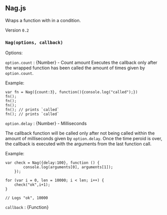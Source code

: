 ## Nag.js
Wraps a function with in a condition.

Version `0.2`

### `Nag(options, callback)`

Options:

`option.count` : {Number} - Count amount
Executes the callback only after the wrapped function has been called the amount of times given by `option.count`.

Example:

    var fn = Nag({count:3}, function(){console.log("called");})
    fn();
    fn();
    fn();
    fn(); // prints `called`
    fn(); // prints `called`

`option.delay` : {Number} - Milliseconds

The callback function will be called only after not being called within the amount of milliseconds given by `option.delay`. 
Once the time peroid is over, the callback is executed with the arguments from the last function call.

Example:

    var check = Nag({delay:100}, function () {
            console.log(arguments[0], arguments[1]);
        });

    for (var i = 0, len = 10000; i < len; i++) {
        check("ok",i+1); 
    }

    // Logs "ok", 10000
    
`callback` : {Function}

